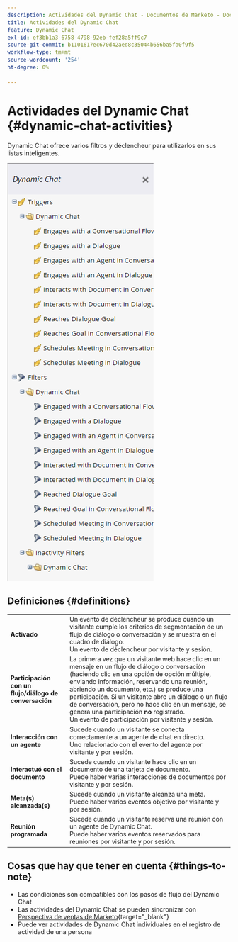 ```yaml
---
description: Actividades del Dynamic Chat - Documentos de Marketo - Documentación del producto
title: Actividades del Dynamic Chat
feature: Dynamic Chat
exl-id: ef3bb1a3-6758-4798-92eb-fef28a5ff9c7
source-git-commit: b1101617ec670d42aed8c35044b656ba5fa0f9f5
workflow-type: tm+mt
source-wordcount: '254'
ht-degree: 0%

---
```


# Actividades del Dynamic Chat {#dynamic-chat-activities}

Dynamic Chat ofrece varios filtros y déclencheur para utilizarlos en sus listas inteligentes.

![](assets/dynamic-chat-activities-1.png)

## Definiciones {#definitions}

<table>
<thead>
<tbody>
  <tr>
    <td><b>Activado</b></td>
    <td>Un evento de déclencheur se produce cuando un visitante cumple los criterios de segmentación de un flujo de diálogo o conversación y se muestra en el cuadro de diálogo.
    <br>Un evento de déclencheur por visitante y sesión.</td>
  </tr>
  <tr>
    <td><b>Participación con un flujo/diálogo de conversación</b></td>
    <td>La primera vez que un visitante web hace clic en un mensaje en un flujo de diálogo o conversación (haciendo clic en una opción de opción múltiple, enviando información, reservando una reunión, abriendo un documento, etc.) se produce una participación. Si un visitante abre un diálogo o un flujo de conversación, pero no hace clic en un mensaje, se genera una participación <b>no</b> registrado. 
    <br>Un evento de participación por visitante y sesión.</td>
  </tr>
   <tr>
    <td><b>Interacción con un agente</b></td>
    <td>Sucede cuando un visitante se conecta correctamente a un agente de chat en directo.
    <br>Uno relacionado con el evento del agente por visitante y por sesión.</td>
  </tr>
  <tr>
    <td><b>Interactuó con el documento</b></td>
    <td>Sucede cuando un visitante hace clic en un documento de una tarjeta de documento.
    <br>Puede haber varias interacciones de documentos por visitante y por sesión.</td>
  </tr>
  <tr>
    <td><b>Meta(s) alcanzada(s)</b></td>
    <td>Sucede cuando un visitante alcanza una meta. <br>Puede haber varios eventos objetivo por visitante y por sesión.</td>
  </tr>
  <tr>
    <td><b>Reunión programada</b></td>
    <td>Sucede cuando un visitante reserva una reunión con un agente de Dynamic Chat.
    <br>Puede haber varios eventos reservados para reuniones por visitante y por sesión.</td>
  </tr>
</tbody>
</table>

## Cosas que hay que tener en cuenta {#things-to-note}

* Las condiciones son compatibles con los pasos de flujo del Dynamic Chat
* Las actividades del Dynamic Chat se pueden sincronizar con [Perspectiva de ventas de Marketo](/help/marketo/product-docs/marketo-sales-insight/msi-for-salesforce/features/dynamic-chat-integration.md){target="_blank"}
* Puede ver actividades de Dynamic Chat individuales en el registro de actividad de una persona
